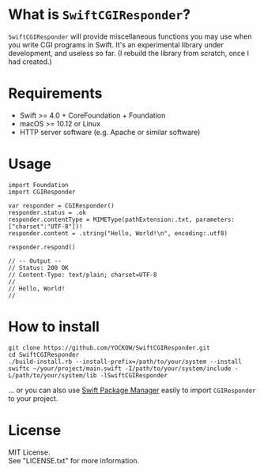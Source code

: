 # What is `SwiftCGIResponder`?
`SwiftCGIResponder` will provide miscellaneous functions you may use when you write CGI programs in Swift.
It's an experimental library under development, and useless so far. (I rebuild the library from scratch, once I had created.)

# Requirements
* Swift >= 4.0 + CoreFoundation + Foundation
* macOS >= 10.12 or Linux
* HTTP server software (e.g. Apache or similar software)

# Usage

```
import Foundation
import CGIResponder

var responder = CGIResponder()
responder.status = .ok
responder.contentType = MIMEType(pathExtension:.txt, parameters:["charset":"UTF-8"])!
responder.content = .string("Hello, World!\n", encoding:.utf8)

responder.respond()

// -- Output --
// Status: 200 OK
// Content-Type: text/plain; charset=UTF-8
//
// Hello, World!
//
```

# How to install

```
git clone https://github.com/YOCKOW/SwiftCGIResponder.git
cd SwiftCGIResponder
./build-install.rb --install-prefix=/path/to/your/system --install
swiftc ~/your/project/main.swift -I/path/to/your/system/include -L/path/to/your/system/lib -lSwiftCGIResponder
```

... or you can also use [Swift Package Manager](https://github.com/apple/swift-package-manager) easily to import `CGIResponder` to your project.

# License
MIT License.  
See "LICENSE.txt" for more information.
